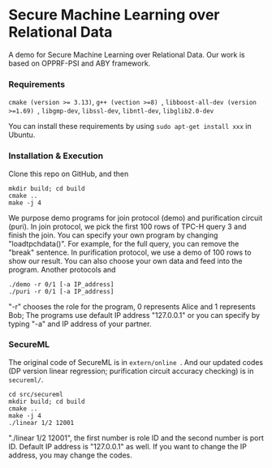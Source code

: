 # Secure Machine Learning over Relational Data

A demo for Secure Machine Learning over Relational Data. Our work is based on OPPRF-PSI and ABY framework.

### Requirements

`cmake (version >= 3.13)`, `g++ (vection >=8) `, `libboost-all-dev (version >=1.69) `, `libgmp-dev`, `libssl-dev`, `libntl-dev`, `libglib2.0-dev`

You can install these requirements by using `sudo apt-get install xxx` in Ubuntu.

### Installation & Execution

Clone this repo on GitHub, and then

```
mkdir build; cd build
cmake ..
make -j 4
```

We purpose demo programs for join protocol (demo) and purification circuit (puri). In join protocol, we pick the first 100 rows of TPC-H query 3 and finish the join. You can specify your own program by changing  "loadtpchdata()". For example, for the full query, you can remove the "break" sentence. In purification protocol, we use a demo of 100 rows to show our result. You can also choose your own data and feed into the program. Another protocols and 

```
./demo -r 0/1 [-a IP_address]
./puri -r 0/1 [-a IP_address]
```

"-r" chooses the role for the program, 0 represents Alice and 1 represents Bob; The programs use default IP address "127.0.0.1" or you can specify by typing "-a" and IP address of your partner.

### SecureML

The original code of SecureML is in `extern/online `. And our updated codes (DP version linear regression;  purification circuit accuracy checking) is in `secureml/`. 

```
cd src/secureml
mkdir build; cd build
cmake ..
make -j 4
./linear 1/2 12001
```

"./linear 1/2 12001", the first number is role ID and the second number is port ID. Default IP address is "127.0.0.1" as well. If you want to change the IP address, you may change the codes.